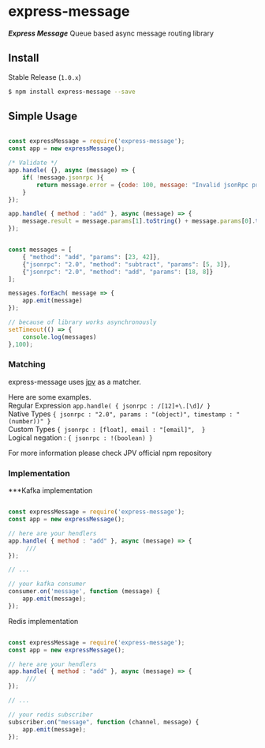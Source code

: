 
express-message
==========

***Express Message***
Queue based async message routing library


## Install

Stable Release (`1.0.x`)

```sh
$ npm install express-message --save
```


## Simple Usage

```javascript

const expressMessage = require('express-message');
const app = new expressMessage();

/* Validate */
app.handle( {}, async (message) => {
    if( !message.jsonrpc ){
        return message.error = {code: 100, message: "Invalid jsonRpc protocol"}
    }
});

app.handle( { method : "add" }, async (message) => {
    message.result = message.params[1].toString() + message.params[0].toString();
});


const messages = [
    { "method": "add", "params": [23, 42]},
    {"jsonrpc": "2.0", "method": "subtract", "params": [5, 3]},
    {"jsonrpc": "2.0", "method": "add", "params": [18, 8]}
];

messages.forEach( message => {
    app.emit(message)
});

// because of library works asynchronously
setTimeout(() => {
    console.log(messages)
},100);

```

### Matching

express-message uses  [jpv](url=https://www.npmjs.com/package/jpv/) as a matcher.

Here are some examples.  
Regular Expression  ``` app.handle( { jsonrpc : /[12]+\.[\d]/ } ```  
Native Types ``` { jsonrpc : "2.0", params : "(object)", timestamp : "(number))" } ```    
Custom Types ``` { jsonrpc : [float], email : "[email]",  } ```  
Logical negation : ``` { jsonrpc : !(boolean) } ```

For more information please check JPV official npm repository


### Implementation


***Kafka implementation

```javascript

const expressMessage = require('express-message');
const app = new expressMessage();

// here are your hendlers
app.handle( { method : "add" }, async (message) => {
     /// 
});

// ... 

// your kafka consumer 
consumer.on('message', function (message) {
    app.emit(message);
});

```

Redis implementation

```javascript

const expressMessage = require('express-message');
const app = new expressMessage();

// here are your hendlers
app.handle( { method : "add" }, async (message) => {
     /// 
});

// ... 

// your redis subscriber
subscriber.on("message", function (channel, message) {
    app.emit(message);
});

```

 




